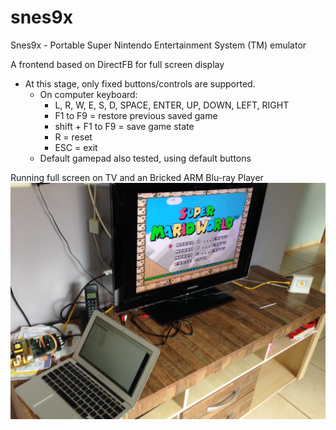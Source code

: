 # snes9x
Snes9x - Portable Super Nintendo Entertainment System (TM) emulator

A frontend based on DirectFB for full screen display

- At this stage, only fixed buttons/controls are supported.
  - On computer keyboard: 
      - L, R, W, E, S, D, SPACE, ENTER, UP, DOWN, LEFT, RIGHT
      - F1 to F9 = restore previous saved game
      - shift + F1 to F9 = save game state
      - R = reset
      - ESC = exit
  - Default gamepad also tested, using default buttons

Running full screen on TV and an Bricked ARM Blu-ray Player
![Running full screen on TV and an ARM Bricked Blu-ray Player](https://github.com/thborges/snes9x/blob/master/IMG_1030.JPG)
